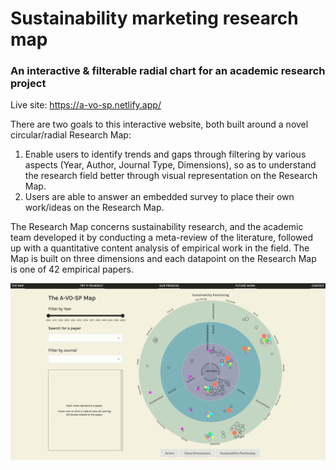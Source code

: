 
# Sustainability marketing research map
### An interactive & filterable radial chart for an academic research project

Live site: https://a-vo-sp.netlify.app/

There are two goals to this interactive website, both built around a novel circular/radial Research Map:
1. Enable users to identify trends and gaps through filtering by various aspects (Year, Author, Journal Type, Dimensions), so as to understand the research field better through visual representation on the Research Map.
2. Users are able to answer an embedded survey to place their own work/ideas on the Research Map. 

The Research Map concerns sustainability research, and the academic team developed it by conducting a meta-review of the literature, followed up with a quantitative content analysis of empirical work in the field. 
The Map is built on three dimensions and each datapoint on the Research Map is one of 42 empirical papers. 


![Image of UI](https://github.com/dianaow/sustainability-marketing-research-map/blob/main/ui_snapshot.png)
